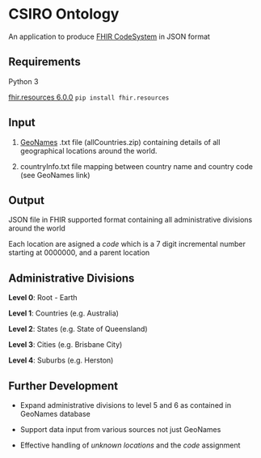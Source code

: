 # CSIRO Ontology

An application to produce [FHIR CodeSystem](https://www.hl7.org/fhir/codesystem.html) in JSON format 

## Requirements

Python 3

[fhir.resources 6.0.0](https://pypi.org/project/fhir.resources/)  `pip install fhir.resources`

## Input

1. [GeoNames](http://download.geonames.org/export/dump/) .txt file (allCountries.zip) containing details of all
geographical locations around the world.

2. countryInfo.txt file mapping between country name and country code (see GeoNames link)



## Output

JSON file in FHIR supported format containing all administrative divisions around the
world

Each location are asigned a *code* which is a 7 digit incremental number starting at 0000000, and a parent location

## Administrative Divisions
**Level 0**: Root - Earth

**Level 1**: Countries (e.g. Australia)

**Level 2**: States (e.g. State of Queensland)

**Level 3**: Cities (e.g. Brisbane City)

**Level 4**: Suburbs (e.g. Herston)

## Further Development

- Expand administrative divisions to level 5 and 6 as contained in GeoNames database

- Support data input from various sources not just GeoNames

- Effective handling of *unknown locations* and the *code* assignment